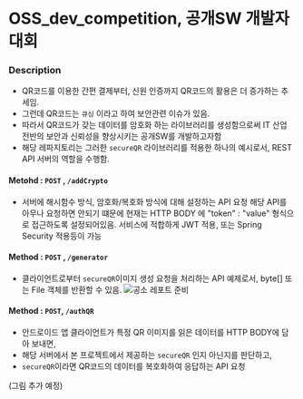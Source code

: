 # OSS_dev_competition, 공개SW 개발자 대회

### Description 
- QR코드를 이용한 간편 결제부터, 신원 인증까지 QR코드의 활용은 더 증가하는 추세임.
- 그런데 QR코드는 `큐싱` 이라고 하여 보안관련 이슈가 있음. 
- 따라서 QR코드가 갖는 데이터를 암호화 하는 라이브러리를 생성함으로써 IT 산업 전반의 보안과 신뢰성을 향상시키는 공개SW를 개발하고자함
- 해당 레파지토리는 그러한 `secureQR` 라이브러리를 적용한 하나의 예시로서, REST API 서버의 역할을 수행함.



#### Metohd : `POST` , `/addCrypto` 
- 서버에 해시함수 방식, 암호화/복호화 방식에 대해 설정하는 API 요청
해당 API를 아무나 요청하면 안되기 떄문에 현재는 HTTP BODY 에 "token" : "value" 형식으로 접근하도록 설정되어있음.
서비스에 적합하게 JWT 적용, 또는 Spring Security 적용등이 가능

#### Method : `POST` , `/generator` 
- 클라이언트로부터 `secureQR`이미지 생성 요청을 처리하는 API 예제로서, byte[] 또는 File 객체를 반환할 수 있음. 
![공소 레포트 준비](https://user-images.githubusercontent.com/54317409/132018326-60096090-bdde-44c1-9fa8-66027785dc24.png)

#### Method : `POST`, `/authQR`
- 안드로이드 앱 클라이언트가 특정 QR 이미지를 읽은 데이터를 HTTP BODY에 담아 보내면,
- 해당 서버에서 본 프로젝트에서 제공하는 `secureQR` 인지 아닌지를 판단하고,
- `secureQR`이라면 QR코드의 데이터를 복호화하여 응답하는 API 요청

(그림 추가 예정)
